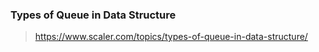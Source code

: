 ### Types of Queue in Data Structure
> https://www.scaler.com/topics/types-of-queue-in-data-structure/
